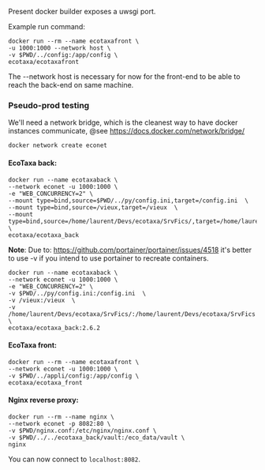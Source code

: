 Present docker builder exposes a uwsgi port.

Example run command:

    docker run --rm --name ecotaxafront \
    -u 1000:1000 --network host \
    -v $PWD/../config:/app/config \
    ecotaxa/ecotaxafront

The --network host is necessary for now for the front-end to be able to reach the back-end on same machine.

### Pseudo-prod testing

We'll need a network bridge, which is the cleanest way to have docker instances communicate,
@see https://docs.docker.com/network/bridge/

    docker network create econet

#### EcoTaxa back:

    docker run --name ecotaxaback \
    --network econet -u 1000:1000 \
    -e "WEB_CONCURRENCY=2" \
    --mount type=bind,source=$PWD/../py/config.ini,target=/config.ini  \
    --mount type=bind,source=/vieux,target=/vieux  \
    --mount type=bind,source=/home/laurent/Devs/ecotaxa/SrvFics/,target=/home/laurent/Devs/ecotaxa/SrvFics \
    ecotaxa/ecotaxa_back

**Note**: Due to: https://github.com/portainer/portainer/issues/4518 it's better to use -v if you intend to use portainer to
recreate containers.

    docker run --name ecotaxaback \
    --network econet -u 1000:1000 \
    -e "WEB_CONCURRENCY=2" \
    -v $PWD/../py/config.ini:/config.ini  \
    -v /vieux:/vieux  \
    -v /home/laurent/Devs/ecotaxa/SrvFics/:/home/laurent/Devs/ecotaxa/SrvFics \
    ecotaxa/ecotaxa_back:2.6.2

#### EcoTaxa front:
    
    docker run --rm --name ecotaxafront \
    --network econet -u 1000:1000 \
    -v $PWD/../appli/config:/app/config \
    ecotaxa/ecotaxa_front

#### Nginx reverse proxy:

    docker run --rm --name nginx \
    --network econet -p 8082:80 \
    -v $PWD/nginx.conf:/etc/nginx/nginx.conf \
    -v $PWD/../../ecotaxa_back/vault:/eco_data/vault \
    nginx

You can now connect to `localhost:8082`.
